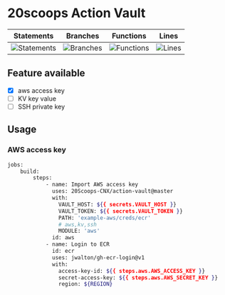 # 20scoops Action Vault

| Statements | Branches | Functions | Lines |
| -----------|----------|-----------|-------|
| ![Statements](#statements# "Make me better!") | ![Branches](#branches# "Make me better!") | ![Functions](#functions# "Make me better!") | ![Lines](#lines# "Make me better!") |


## Feature available
 - [x] aws access key
 - [ ] KV key value
 - [ ] SSH private key

Usage
---
### AWS access key

```sh
jobs:
    build:
        steps:
            - name: Import AWS access key
              uses: 20Scoops-CNX/action-vault@master
              with:
                VAULT_HOST: ${{ secrets.VAULT_HOST }}
                VAULT_TOKEN: ${{ secrets.VAULT_TOKEN }}
                PATH: 'example-aws/creds/ecr'
                # aws,kv,ssh
                MODULE: 'aws'
              id: aws
            - name: Login to ECR
              id: ecr
              uses: jwalton/gh-ecr-login@v1
              with:
                access-key-id: ${{ steps.aws.AWS_ACCESS_KEY }}
                secret-access-key: ${{ steps.aws.AWS_SECRET_KEY }}
                region: ${REGION}
            
```


